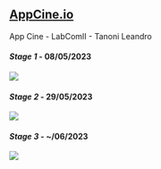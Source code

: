 ## <a href="https://tanonileandro.github.io/AppCine.io/" target="_blank">AppCine.io</a>
App Cine - LabComII - Tanoni Leandro

#### <i><b>Stage 1</b></i> - 08/05/2023
<p align="left">
  <a href="https://skillicons.dev">
    <img src="https://skillicons.dev/icons?i=html&perline=14" />
  </a>
</p>

#### <i><b>Stage 2</b></i> - 29/05/2023
<p align="left">
  <a href="https://skillicons.dev">
    <img src="https://skillicons.dev/icons?i=html,css&perline=14" />
  </a>
</p>

#### <i><b>Stage 3</b></i> - ~/06/2023
<p align="left">
  <a href="https://skillicons.dev">
    <img src="https://skillicons.dev/icons?i=html,css,js&perline=14" />
  </a>
</p>
